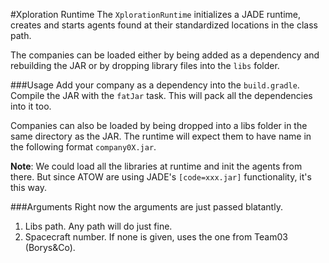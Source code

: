 #Xploration Runtime
The `XplorationRuntime` initializes a JADE runtime, creates and starts agents
found at their standardized locations in the class path.

The companies can be loaded either by being added as a dependency and
rebuilding the JAR or by dropping library files into the `libs` folder.

###Usage
Add your company as a dependency into the `build.gradle`.
Compile the JAR with the `fatJar` task. This will pack all the
dependencies into it too.

Companies can also be loaded by being dropped into a libs folder in
the same directory as the JAR. The runtime will expect them to have name in the
following format `company0X.jar`.

**Note**: We could load all the libraries at runtime and init the agents from there.
But since ATOW are using JADE's `[code=xxx.jar]` functionality, it's this way.

###Arguments
Right now the arguments are just passed blatantly.

1. Libs path. Any path will do just fine.
2. Spacecraft number. If none is given, uses the one from Team03 (Borys&Co).
